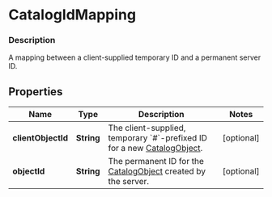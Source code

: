 
# CatalogIdMapping

### Description

A mapping between a client-supplied temporary ID and a permanent server ID.

## Properties
Name | Type | Description | Notes
------------ | ------------- | ------------- | -------------
**clientObjectId** | **String** | The client-supplied, temporary &#x60;#&#x60;-prefixed ID for a new [CatalogObject](#type-catalogobject). |  [optional]
**objectId** | **String** | The permanent ID for the [CatalogObject](#type-catalogobject) created by the server. |  [optional]




